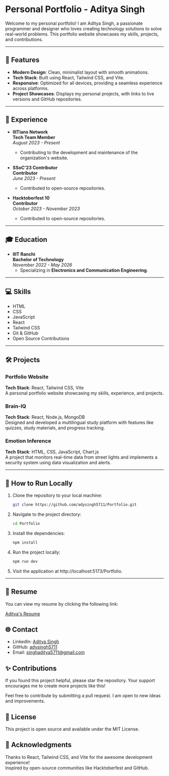 # **Personal Portfolio - Aditya Singh**

Welcome to my personal portfolio! I am Aditya Singh, a passionate programmer and designer who loves creating technology solutions to solve real-world problems. This portfolio website showcases my skills, projects, and contributions.

---

## 🚀 **Features**

- **Modern Design**: Clean, minimalist layout with smooth animations.
- **Tech Stack**: Built using React, Tailwind CSS, and Vite.
- **Responsive**: Optimized for all devices, providing a seamless experience across platforms.
- **Project Showcases**: Displays my personal projects, with links to live versions and GitHub repositories.

---

## 💼 **Experience**

- **IIITians Network**  
  **Tech Team Member**  
  _August 2023 - Present_

  - Contributing to the development and maintenance of the organization's website.

- **SSoC'23 Contributor**  
  **Contributor**  
  _June 2023 - Present_

  - Contributed to open-source repositories.

- **Hacktoberfest 10**  
  **Contributor**  
  _October 2023 - November 2023_
  - Contributed to open-source repositories.

---

## 🎓 **Education**

- **IIIT Ranchi**  
  **Bachelor of Technology**  
  _November 2022 - May 2026_
  - Specializing in **Electronics and Communication Engineering**.

---

## 💻 **Skills**

- HTML
- CSS
- JavaScript
- React
- Tailwind CSS
- Git & GitHub
- Open Source Contributions

---

## 🛠️ **Projects**

### **Portfolio Website**

**Tech Stack**: React, Tailwind CSS, Vite  
A personal portfolio website showcasing my skills, experience, and projects.

### **Brain-IQ**

**Tech Stack**: React, Node.js, MongoDB  
Designed and developed a multilingual study platform with features like quizzes, study materials, and progress tracking.

### **Emotion Inference**

**Tech Stack**: HTML, CSS, JavaScript, Chart.js  
A project that monitors real-time data from street lights and implements a security system using data visualization and alerts.

---

## 🌟 **How to Run Locally**

1. Clone the repository to your local machine:

   ```bash
   git clone https://github.com/adysingh5711/Portfolio.git
   ```

2. Navigate to the project directory:

   ```bash
   cd Portfolio
   ```

3. Install the dependencies:

   ```bash
   npm install
   ```

4. Run the project locally:

   ```bash
   npm run dev
   ```

5. Visit the application at http://localhost:5173/Portfolio.

---

## 📑 Resume

You can view my resume by clicking the following link:

[Aditya's Resume](https://drive.google.com/file/d/1mNFVL09O2jS-75c6azkfxQB-btrNP6ek/)

## 🌐 Contact

- LinkedIn: [Aditya Singh](https://www.linkedin.com/in/singhaditya5711/)
- GitHub: [adysingh5711](https://github.com/adysingh5711)
- Email: [singhaditya5711@gmail.com](mailto:singhaditya5711@gmail.com)

## ✨ Contributions

If you found this project helpful, please star the repository. Your support encourages me to create more projects like this!

Feel free to contribute by submitting a pull request. I am open to new ideas and improvements.

## 📝 License

This project is open source and available under the MIT License.

## 🙏 Acknowledgments

Thanks to React, Tailwind CSS, and Vite for the awesome development experience!  
Inspired by open-source communities like Hacktoberfest and GitHub.
